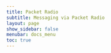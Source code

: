 ```yaml
---
title: Packet Radio
subtitle: Messaging via Packet Radio
layout: page
show_sidebar: false
menubar: docs_menu
toc: true
---
```

